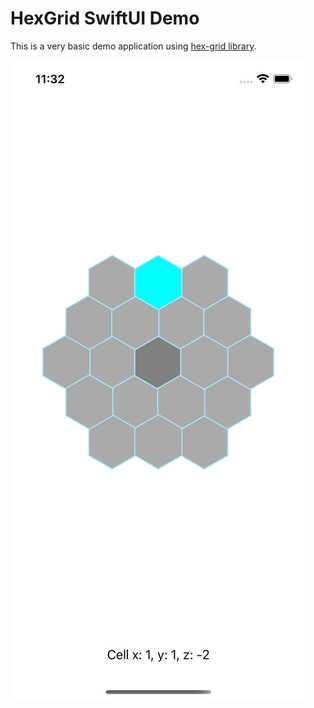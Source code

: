 # HexGrid SwiftUI Demo
This is a very basic demo application using [hex-grid library](https://github.com/fananek/hex-grid).  

![preview](hex-grid-demo.png)